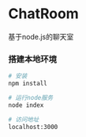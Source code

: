 # ChatRoom
基于node.js的聊天室

### 搭建本地环境

``` bash
# 安装
npm install

# 运行node服务
node index

# 访问地址
localhost:3000
```
